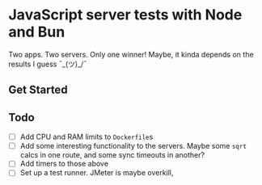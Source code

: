 # JavaScript server tests with Node and Bun

Two apps. Two servers. Only one winner! Maybe, it kinda depends on the results I guess ¯\_(ツ)_/¯

## Get Started


## Todo

- [ ] Add CPU and RAM limits to `Dockerfile`s
- [ ] Add some interesting functionality to the servers. Maybe some `sqrt` calcs in one route, and some sync timeouts in another?
- [ ] Add timers to those above
- [ ] Set up a test runner. JMeter is maybe overkill,
